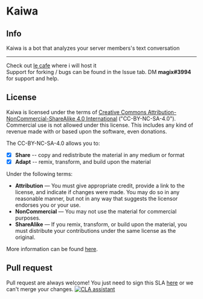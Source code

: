 
# Kaiwa

## Info
Kaiwa is a bot that analyzes your server members's text conversation

***

Check out [le cafe](https://discord.gg/R3QMteNWSw) where i will host it  
Support for forking / bugs can be found in the Issue tab.
DM **magix#3994** for support and help.


## License
Kaiwa is licensed under the terms of [Creative Commons Attribution-NonCommercial-ShareAlike 4.0 International](https://github.com/ryzenix/kaiwa/blob/main/LICENSE) ("CC-BY-NC-SA-4.0"). Commercial use is not allowed under this license. This includes any kind of revenue made with or based upon the software, even donations.

The CC-BY-NC-SA-4.0 allows you to:
- [x] **Share** -- copy and redistribute the material in any medium or format
- [x] **Adapt** -- remix, transform, and build upon the material

Under the following terms:
- **Attribution** — You must give appropriate credit, provide a link to the license, and indicate if changes were made. You may do so in any reasonable manner, but not in any way that suggests the licensor endorses you or your use.
- **NonCommercial** — You may not use the material for commercial purposes. 
- **ShareAlike** — If you remix, transform, or build upon the material, you must distribute your contributions under the same license as the original.

More information can be found [here](https://creativecommons.org/licenses/by-nc-sa/4.0/).

## Pull request
Pull request are always welcome! You just need to sign this SLA [here](https://cla-assistant.io/ryzenix/kaiwa) or we can't merge your changes.
[![CLA assistant](https://cla-assistant.io/readme/badge/ryzenix/kaiwa)](https://cla-assistant.io/ryzenix/kaiwa)